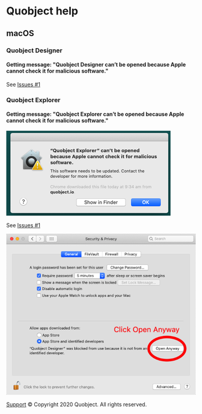 # Quobject help

## macOS

### Quobject Designer

#### Getting message: "Quobject Designer can’t be opened because Apple cannot check it for malicious software."

See [Issues #1](https://github.com/Quobject/quobject/issues/1)

### Quobject Explorer

#### Getting message: "Quobject Explorer can’t be opened because Apple cannot check it for malicious software."

![Warning Message](WarningMessage.png "Warning Message")


See [Issues #1](https://github.com/Quobject/quobject/issues/1)

![Warning Message](macosPrefSec.png "macos preferenceses security")


[Support](http://support.quobject.io/)
© Copyright 2020 Quobject. All rights reserved.

